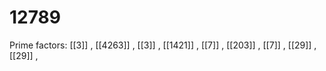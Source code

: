 # 12789

Prime factors: [[3]] , [[4263]] , [[3]] , [[1421]] , [[7]] , [[203]] , [[7]] , [[29]] , [[29]] , 